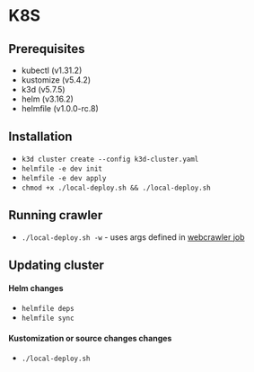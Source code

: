# K8S

## Prerequisites

- kubectl (v1.31.2)
- kustomize (v5.4.2)
- k3d (v5.7.5)
- helm (v3.16.2)
- helmfile (v1.0.0-rc.8)

## Installation

- `k3d cluster create --config k3d-cluster.yaml`
- `helmfile -e dev init`
- `helmfile -e dev apply`
- `chmod +x ./local-deploy.sh && ./local-deploy.sh`

## Running crawler

- `./local-deploy.sh -w` - uses args defined in [webcrawler job](../k8s/base/manifests/webcrawler/job.yaml)

## Updating cluster

#### Helm changes

- `helmfile deps`
- `helmfile sync`

#### Kustomization or source changes changes

- `./local-deploy.sh`
